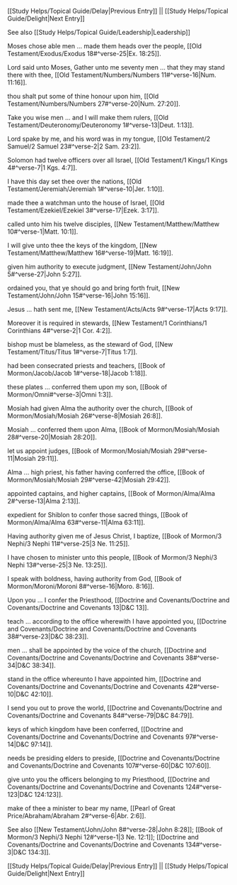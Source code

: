 [[Study Helps/Topical Guide/Delay|Previous Entry]]  ||  [[Study Helps/Topical Guide/Delight|Next Entry]]

 See also [[Study Helps/Topical Guide/Leadership|Leadership]]

 Moses chose able men ... made them heads over the people, [[Old Testament/Exodus/Exodus 18#^verse-25|Ex. 18:25]].

 Lord said unto Moses, Gather unto me seventy men ... that they may stand there with thee, [[Old Testament/Numbers/Numbers 11#^verse-16|Num. 11:16]].

 thou shalt put some of thine honour upon him, [[Old Testament/Numbers/Numbers 27#^verse-20|Num. 27:20]].

 Take you wise men ... and I will make them rulers, [[Old Testament/Deuteronomy/Deuteronomy 1#^verse-13|Deut. 1:13]].

 Lord spake by me, and his word was in my tongue, [[Old Testament/2 Samuel/2 Samuel 23#^verse-2|2 Sam. 23:2]].

 Solomon had twelve officers over all Israel, [[Old Testament/1 Kings/1 Kings 4#^verse-7|1 Kgs. 4:7]].

 I have this day set thee over the nations, [[Old Testament/Jeremiah/Jeremiah 1#^verse-10|Jer. 1:10]].

 made thee a watchman unto the house of Israel, [[Old Testament/Ezekiel/Ezekiel 3#^verse-17|Ezek. 3:17]].

 called unto him his twelve disciples, [[New Testament/Matthew/Matthew 10#^verse-1|Matt. 10:1]].

 I will give unto thee the keys of the kingdom, [[New Testament/Matthew/Matthew 16#^verse-19|Matt. 16:19]].

 given him authority to execute judgment, [[New Testament/John/John 5#^verse-27|John 5:27]].

 ordained you, that ye should go and bring forth fruit, [[New Testament/John/John 15#^verse-16|John 15:16]].

 Jesus ... hath sent me, [[New Testament/Acts/Acts 9#^verse-17|Acts 9:17]].

 Moreover it is required in stewards, [[New Testament/1 Corinthians/1 Corinthians 4#^verse-2|1 Cor. 4:2]].

 bishop must be blameless, as the steward of God, [[New Testament/Titus/Titus 1#^verse-7|Titus 1:7]].

 had been consecrated priests and teachers, [[Book of Mormon/Jacob/Jacob 1#^verse-18|Jacob 1:18]].

 these plates ... conferred them upon my son, [[Book of Mormon/Omni#^verse-3|Omni 1:3]].

 Mosiah had given Alma the authority over the church, [[Book of Mormon/Mosiah/Mosiah 26#^verse-8|Mosiah 26:8]].

 Mosiah ... conferred them upon Alma, [[Book of Mormon/Mosiah/Mosiah 28#^verse-20|Mosiah 28:20]].

 let us appoint judges, [[Book of Mormon/Mosiah/Mosiah 29#^verse-11|Mosiah 29:11]].

 Alma ... high priest, his father having conferred the office, [[Book of Mormon/Mosiah/Mosiah 29#^verse-42|Mosiah 29:42]].

 appointed captains, and higher captains, [[Book of Mormon/Alma/Alma 2#^verse-13|Alma 2:13]].

 expedient for Shiblon to confer those sacred things, [[Book of Mormon/Alma/Alma 63#^verse-11|Alma 63:11]].

 Having authority given me of Jesus Christ, I baptize, [[Book of Mormon/3 Nephi/3 Nephi 11#^verse-25|3 Ne. 11:25]].

 I have chosen to minister unto this people, [[Book of Mormon/3 Nephi/3 Nephi 13#^verse-25|3 Ne. 13:25]].

 I speak with boldness, having authority from God, [[Book of Mormon/Moroni/Moroni 8#^verse-16|Moro. 8:16]].

 Upon you ... I confer the Priesthood, [[Doctrine and Covenants/Doctrine and Covenants/Doctrine and Covenants 13|D&C 13]].

 teach ... according to the office wherewith I have appointed you, [[Doctrine and Covenants/Doctrine and Covenants/Doctrine and Covenants 38#^verse-23|D&C 38:23]].

 men ... shall be appointed by the voice of the church, [[Doctrine and Covenants/Doctrine and Covenants/Doctrine and Covenants 38#^verse-34|D&C 38:34]].

 stand in the office whereunto I have appointed him, [[Doctrine and Covenants/Doctrine and Covenants/Doctrine and Covenants 42#^verse-10|D&C 42:10]].

 I send you out to prove the world, [[Doctrine and Covenants/Doctrine and Covenants/Doctrine and Covenants 84#^verse-79|D&C 84:79]].

 keys of which kingdom have been conferred, [[Doctrine and Covenants/Doctrine and Covenants/Doctrine and Covenants 97#^verse-14|D&C 97:14]].

 needs be presiding elders to preside, [[Doctrine and Covenants/Doctrine and Covenants/Doctrine and Covenants 107#^verse-60|D&C 107:60]].

 give unto you the officers belonging to my Priesthood, [[Doctrine and Covenants/Doctrine and Covenants/Doctrine and Covenants 124#^verse-123|D&C 124:123]].

 make of thee a minister to bear my name, [[Pearl of Great Price/Abraham/Abraham 2#^verse-6|Abr. 2:6]].

 See also [[New Testament/John/John 8#^verse-28|John 8:28]]; [[Book of Mormon/3 Nephi/3 Nephi 12#^verse-1|3 Ne. 12:1]]; [[Doctrine and Covenants/Doctrine and Covenants/Doctrine and Covenants 134#^verse-3|D&C 134:3]].

[[Study Helps/Topical Guide/Delay|Previous Entry]]  ||  [[Study Helps/Topical Guide/Delight|Next Entry]]